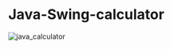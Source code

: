# Java-Swing-calculator

![java_calculator](https://user-images.githubusercontent.com/47329780/104944258-f1125e00-5984-11eb-8cad-32e456fc837f.gif)
